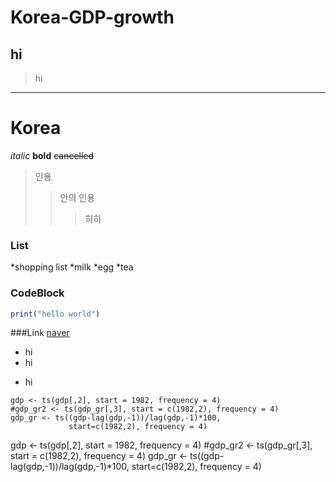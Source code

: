 # Korea-GDP-growth
## hi
>hi
---
# Korea

*italic*
**bold**
~~cancelled~~

>인용
>>안의 인용
>>>히히

### List
*shopping list
  *milk
   *egg
   *tea

### CodeBlock

```R
print("hello world")
```

###Link
[naver](https://www.naver.com)

   
     

<!-- Bullet lis-->
* hi
* hi
- hi

<!--Code-->
```
gdp <- ts(gdp[,2], start = 1982, frequency = 4)
#gdp_gr2 <- ts(gdp_gr[,3], start = c(1982,2), frequency = 4)
gdp_gr <- ts((gdp-lag(gdp,-1))/lag(gdp,-1)*100,
             start=c(1982,2), frequency = 4)
```
gdp <- ts(gdp[,2], start = 1982, frequency = 4)
#gdp_gr2 <- ts(gdp_gr[,3], start = c(1982,2), frequency = 4)
gdp_gr <- ts((gdp-lag(gdp,-1))/lag(gdp,-1)*100,
             start=c(1982,2), frequency = 4)
